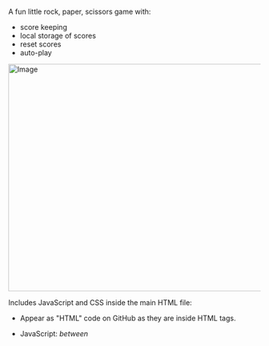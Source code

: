 A fun little rock, paper, scissors game with:
  - score keeping
  - local storage of scores
  - reset scores
  - auto-play


<img width="540" height="453" alt="Image" src="https://github.com/user-attachments/assets/56182e95-6d44-4e0c-97df-decc127281d7" />

Includes JavaScript and CSS inside the main HTML file:
  - Appear as "HTML" code on GitHub as they are inside HTML tags.

  - JavaScript: *between <script> tags*
<img width="691" height="565" alt="Image" src="https://github.com/user-attachments/assets/67d0e163-6d42-4832-b357-aa0d8db59c4b" />

  - CSS: *between <style> tags*
<img width="691" height="565" alt="Image" src="https://github.com/user-attachments/assets/06d3722f-adbd-4f16-9741-b24a5c69d1df" />

